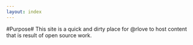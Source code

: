 ```yaml
---
layout: index
---
```


#Purpose#
This site is a quick and dirty place for @rlove to host
content that is result of open source work.

